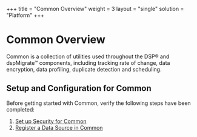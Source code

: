 +++
title = "Common Overview"
weight = 3
layout = "single"
solution = "Platform"
+++

# Common Overview

Common is a collection of utilities used throughout the DSP® and
dspMigrate™ components, including tracking rate of change, data
encryption, data profiling, duplicate detection and scheduling.

## Setup and Configuration for Common

Before getting started with Common, verify the following steps have been
completed:

1.  [Set up Security for Common](Config/Set_Up_Security_for_Common)
2.  [Register a Data Source in
    Common](Use_Cases/Register_a_Data_Source_in_Common)
